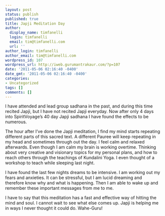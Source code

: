```yaml
---
layout: post
status: publish
published: true
title: Japji Meditation Day
author:
  display_name: timfanelli
  login: timfanelli
  email: tim@timfanelli.com
  url: ''
author_login: timfanelli
author_email: tim@timfanelli.com
wordpress_id: 107
wordpress_url: http://iweb.gurumantrakaur.com/?p=107
date: '2011-05-06 02:16:40 -0400'
date_gmt: '2011-05-06 02:16:40 -0400'
categories:
- Uncategorized
tags: []
comments: []
---
```

I have attended and lead group sadhana in the past, and during this time recited Japji, but I have not recited Japji everyday. Now after only 4 days into SpiritVoyage&rsquo;s 40 day Japji sadhana I have found the effects to be numerous.

The hour after I&rsquo;ve done the Japji meditation, I find my mind starts repeating different parts of this sacred text. A different Pauree will keep repeating in my head and sometimes through out the day. I feel calm and relaxed afterwards. Even though I am calm my brain is working overtime. Thinking about very creative and visionary topics for my personal plans, and how to reach others through the teachings of Kundalini Yoga. I even thought of a workshop to teach while sleeping last night.
<!--more-->
I have found the last few nights dreams to be intensive. I am working out my fears and anxieties. It can be stressful, but I am lucid dreaming and therefore know why and what is happening. Then I am able to wake up and remember these important messages from me to me.

I have to say that this meditation has a fast and effective way of hitting the mind and soul. I cannot wait to see what else comes up. Japji is helping me in ways I never thought it could do. Wahe-Guru!
